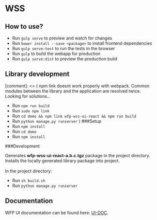 # WSS

## How to use?
- Run `gulp serve` to preview and watch for changes
- Run `bower install --save <package>` to install frontend dependencies
- Run `gulp serve:test` to run the tests in the browser
- Run `gulp` to build the webapp for production
- Run `gulp serve:dist` to preview the production build

## Library development
[comment]: <> ( npm link doesnt work properly with webpack. Common modules between the 
library and the application are resolved twice. Looking for solutions...
- Run `npm run build`
- Run `sudo npm link`
- Run `cd demo && npm link wfp-wss-ui-react && npm run build`
- Run `python manage.py runserver`
)
###Setup
- Run `npm install`
- Run `cd demo`
- Run `npm install`

###Development

Generates **wfp-wss-ui-react-a.b.c.tgz** package in the project directory. Installs the locally generated library package into project.\
\
In the project directory:
- Run `sh build.sh` 
- Run `python manage.py runserver`



## Documentation
WFP UI documentation can be found here: [UI-DOC](http://cdn.wfp.org/guides/ui/v0.14.0).
